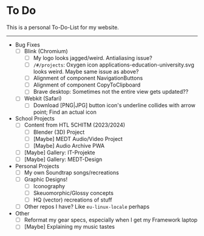 # To Do

This is a personal To-Do-List for my website.

---

- Bug Fixes
  - [ ] Blink (Chromium)
    - [ ] My logo looks jagged/weird. Antialiasing issue?
    - [ ] `/#/projects`: Oxygen icon applications-education-university.svg
                         looks weird. Maybe same issue as above?
    - [ ] Alignment of component NavigationButtons
    - [ ] Alignment of component CopyToClipboard
    - [ ] Brave desktop: Sometimes not the entire view gets updated??
  - [ ] Webkit (Safari)
    - [ ] Download [PNG|JPG] button icon's underline collides with arrow point;
          Find an actual icon
- School Projects
  - [ ] Content from HTL 5CHITM (2023/2024)
    - [ ] Blender (3D) Project
    - [ ] [Maybe] MEDT Audio/Video Project
    - [ ] [Maybe] Audio Archive PWA
  - [ ] [Maybe] Gallery: IT-Projekte
  - [ ] [Maybe] Gallery: MEDT-Design
- Personal Projects
  - [ ] My own Soundtrap songs/recreations
  - [ ] Graphic Designs!
    - [ ] Iconography
    - [ ] Skeuomorphic/Glossy concepts
    - [ ] HQ (vector) recreations of stuff
  - [ ] Other repos I have? Like `eu-linux-locale` perhaps
- Other
  - [ ] Reformat my gear specs, especially when I get my Framework laptop
  - [ ] [Maybe] Explaining my music tastes
